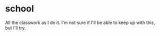 # school

All the classwork as I do it. I'm not sure if I'll be able to keep up with this, but I'll try.
